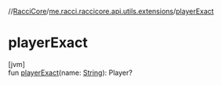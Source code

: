 //[RacciCore](../../index.md)/[me.racci.raccicore.api.utils.extensions](index.md)/[playerExact](player-exact.md)

# playerExact

[jvm]\
fun [playerExact](player-exact.md)(name: [String](https://kotlinlang.org/api/latest/jvm/stdlib/kotlin/-string/index.html)): Player?
